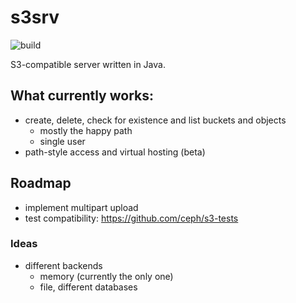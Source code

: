 # s3srv

![build](https://api.travis-ci.org/jenshadlich/s3srv.svg)

S3-compatible server written in Java.

## What currently works:
* create, delete, check for existence and list buckets and objects
  * mostly the happy path
  * single user
* path-style access and virtual hosting (beta)

## Roadmap

* implement multipart upload
* test compatibility: https://github.com/ceph/s3-tests

### Ideas

* different backends
  * memory (currently the only one)
  * file, different databases
